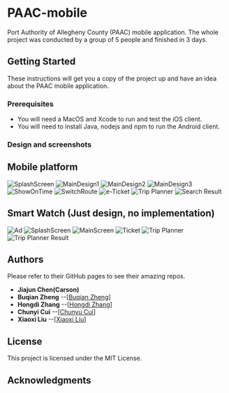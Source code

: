 # PAAC-mobile

Port Authority of Allegheny County (PAAC) mobile application. The whole project was conducted by a group of 5 people and finished in 3 days.

## Getting Started

These instructions will get you a copy of the project up and have an idea about the PAAC mobile application.

### Prerequisites

* You will need a MacOS and Xcode to run and test the iOS client. 
* You will need to install Java, nodejs and npm to run the Android client.

### Design and screenshots
## Mobile platform
![SplashScreen](Designs/splashscreen.png)
![MainDesign1](Designs/main-design1.png)
![MainDesign2](Designs/main-design2.png)
![MainDesign3](Designs/main-design3.png)
![ShowOnTime](Designs/show-on-time.png)
![SwitchRoute](Designs/switch-route.png)
![e-Ticket](Designs/e-ticket.png)
![Trip Planner](Designs/trip-planner.png)
![Search Result](Designs/search-result.png)
## Smart Watch (Just design, no implementation)
![Ad](Designs/watch/Ad.jpg)
![SplashScreen](Designs/watch/Splash-watch.png)
![MainScreen](Designs/watch/Main-watch.png)
![Ticket](Designs/watch/Ticket-watch.png)
![Trip Planner](Designs/watch/Trip-Planner-watch.png)
![Trip Planner Result](Designs/watch/Trip-Planner-Result-watch.png)


## Authors

Please refer to their GitHub pages to see their amazing repos.

* **Jiajun Chen(Carson)**
* **Buqian Zheng** --[[Buqian Zheng](https://github.com/zhengbuqian)]
* **Hongdi Zhang** --[[Hongdi Zhang](https://github.com/eddyzhd)]
* **Chunyi Cui** --[[Chunyu Cui](https://github.com/JaneCui)]
* **Xiaoxi Liu** --[[Xiaoxi Liu](https://github.com/josie00)]

## License

This project is licensed under the MIT License.

## Acknowledgments


